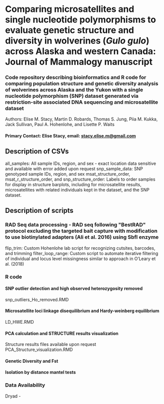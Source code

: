 # Comparing microsatellites and single nucleotide polymorphisms to evaluate genetic structure and diversity in wolverines (*Gulo gulo*) across Alaska and western Canada: Journal of Mammalogy manuscript

### Code repository describing bioinformatics and R code for comparing population structure and genetic diversity analysis of wolverines across Alaska and the Yukon with a single nucleotide polymorphism (SNP) dataset generated via restriction-site associated DNA sequencing and microsatellite dataset
Authors: Elise M. Stacy, Martin D. Robards, Thomas S. Jung, Piia M. Kukka, Jack Sullivan, Paul A. Hohenlohe, and Lisette P. Waits

#### Primary Contact: Elise Stacy, email: stacy.elise.m@gmail.com

## Description of CSVs
all_samples: All sample IDs, region, and sex - exact location data sensitive and available with error added upon request
snp_sample_data: SNP genotyped sample IDs, region, and sex
msat_structure_order, msat_r_structure_order, and snp_structure_order: Labels to order samples for display in structure barplots, including for microsatellite results, microsatellites with related individuals kept in the dataset, and the SNP dataset. 

## Description of scripts
### RAD Seq data processing - RAD seq following "BestRAD" protocol excluding the targeted bait capture with modification to use biotinylated adapters (Ali et al. 2016) using SbfI enzyme
flip_trim: Custom Hohenlohe lab script for recognizing cutsites, barcodes, and trimming
filter_loop_range: Custom script to automate iterative filtering of individual and locus level missingness similar to approach in O’Leary et al. (2018) 

### R code
#### SNP outlier detection and high observed heterozygosity removed
snp_outliers_Ho_removed.RMD
#### Microsatellite loci linkage disequilibrium and Hardy-weinberg equilibrium
LD_HWE.RMD
#### PCA calculation and STRUCTURE results visualization
Structure results files available upon request
PCA_Structure_visualization.RMD
#### Genetic Diversity and Fst

#### Isolation by distance mantel tests

### Data Availability
Dryad -
